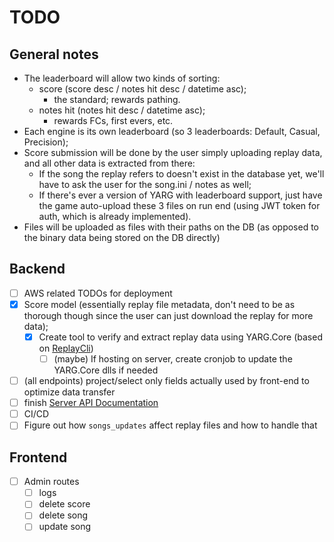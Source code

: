 # TODO

## General notes

- The leaderboard will allow two kinds of sorting:
  - score (score desc / notes hit desc / datetime asc);
    - the standard; rewards pathing.
  - notes hit (notes hit desc / datetime asc);
    - rewards FCs, first evers, etc.
- Each engine is its own leaderboard (so 3 leaderboards: Default, Casual, Precision);
- Score submission will be done by the user simply uploading replay data, and all other data is extracted from there:
  - If the song the replay refers to doesn't exist in the database yet, we'll have to ask the user for the song.ini / notes as well;
  - If there's ever a version of YARG with leaderboard support, just have the game auto-upload these 3 files on run end (using JWT token for auth, which is already implemented).
- Files will be uploaded as files with their paths on the DB (as opposed to the binary data being stored on the DB directly)

## Backend

- [ ] AWS related TODOs for deployment
- [x] Score model (essentially replay file metadata, don't need to be as thorough though since the user can just download the replay for more data);
  - [x] Create tool to verify and extract replay data using YARG.Core (based on [ReplayCli](https://github.com/YARC-Official/YARG.Core/tree/master/ReplayCli))
    - [ ] (maybe) If hosting on server, create cronjob to update the YARG.Core dlls if needed
- [ ] (all endpoints) project/select only fields actually used by front-end to optimize data transfer
- [ ] finish [Server API Documentation](docs/serverapi.md)
- [ ] CI/CD
- [ ] Figure out how `songs_updates` affect replay files and how to handle that

## Frontend

- [ ] Admin routes
  - [ ] logs
  - [ ] delete score
  - [ ] delete song
  - [ ] update song
